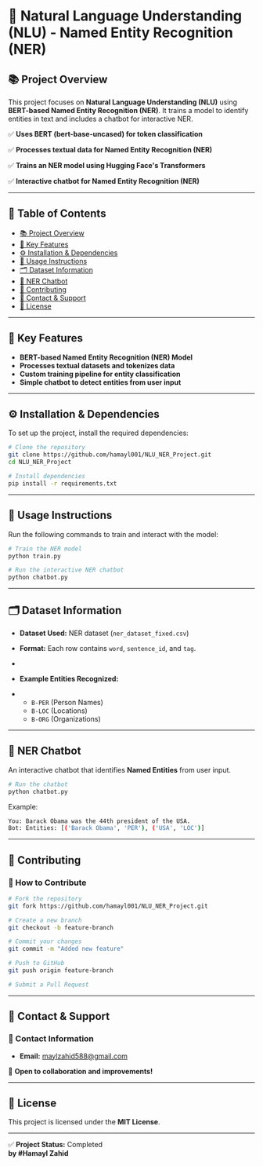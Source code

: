 # 🧠 Natural Language Understanding (NLU) - Named Entity Recognition (NER)

## 📚 Project Overview
This project focuses on **Natural Language Understanding (NLU)** using **BERT-based Named Entity Recognition (NER)**. It trains a model to identify entities in text and includes a chatbot for interactive NER.

✅ **Uses BERT (bert-base-uncased) for token classification**  

✅ **Processes textual data for Named Entity Recognition (NER)**  

✅ **Trains an NER model using Hugging Face's Transformers**  

✅ **Interactive chatbot for Named Entity Recognition (NER)**  

---

## 📖 Table of Contents
- [📚 Project Overview](#-project-overview)
- [🎯 Key Features](#-key-features)
- [⚙️ Installation & Dependencies](#-installation--dependencies)
- [🚀 Usage Instructions](#-usage-instructions)
- [🗂️ Dataset Information](#-dataset-information)
- [🤖 NER Chatbot](#-ner-chatbot)
- [🧩 Contributing](#-contributing)
- [📩 Contact & Support](#-contact--support)
- [📜 License](#-license)

---

## 🎯 Key Features
- **BERT-based Named Entity Recognition (NER) Model**
- **Processes textual datasets and tokenizes data**
- **Custom training pipeline for entity classification**
- **Simple chatbot to detect entities from user input**

---

## ⚙️ Installation & Dependencies
To set up the project, install the required dependencies:

```sh
# Clone the repository
git clone https://github.com/hamayl001/NLU_NER_Project.git
cd NLU_NER_Project

# Install dependencies
pip install -r requirements.txt
```

---

## 🚀 Usage Instructions
Run the following commands to train and interact with the model:

```sh
# Train the NER model
python train.py

# Run the interactive NER chatbot
python chatbot.py
```

---

## 🗂️ Dataset Information
- **Dataset Used:** NER dataset (`ner_dataset_fixed.csv`)

- **Format:** Each row contains `word`, `sentence_id`, and `tag`.
- 
- **Example Entities Recognized:**
- 
  - `B-PER` (Person Names)
  - `B-LOC` (Locations)
  - `B-ORG` (Organizations)

---

## 🤖 NER Chatbot
An interactive chatbot that identifies **Named Entities** from user input.

```sh
# Run the chatbot
python chatbot.py
```

Example:
```sh
You: Barack Obama was the 44th president of the USA.
Bot: Entities: [('Barack Obama', 'PER'), ('USA', 'LOC')]
```

---

## 🧩 Contributing

### 🔗 How to Contribute
```sh
# Fork the repository
git fork https://github.com/hamayl001/NLU_NER_Project.git

# Create a new branch
git checkout -b feature-branch

# Commit your changes
git commit -m "Added new feature"

# Push to GitHub
git push origin feature-branch

# Submit a Pull Request
```

---

## 📩 Contact & Support

### 📧 Contact Information

- **Email:** [maylzahid588@gmail.com](mailto:maylzahid588@gmail.com)

🤝 **Open to collaboration and improvements!**

---

## 📜 License

This project is licensed under the **MIT License**.

---

✅ **Project Status:** Completed  
**by #Hamayl Zahid**


